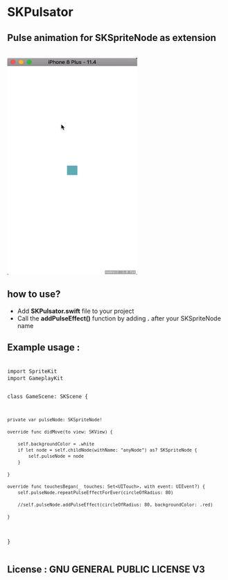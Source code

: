# SKPulsator
<div>
  <h2>Pulse animation for SKSpriteNode as extension</h2>
  <br>
  <img src="https://github.com/Coder-ACJHP/SKPulsator/blob/master/Pulsator.gif" width=300 height=500>
  <br>
  <h2>how to use?</h2>
</div>
<ul>
  <li>Add <b>SKPulsator.swift</b> file to your project</li>
  <li>Call the <b>addPulseEffect()</b> function by adding <b>.</b> after your SKSpriteNode name</li>
</ul>
<h2>Example usage : </h2>
<pre>
<code>
import SpriteKit
import GameplayKit

class GameScene: SKScene {
    
    private var pulseNode: SKSpriteNode!
    
    override func didMove(to view: SKView) {
        
        self.backgroundColor = .white
        if let node = self.childNode(withName: "anyNode") as? SKSpriteNode {
            self.pulseNode = node
        }
        
    }
    
    override func touchesBegan(_ touches: Set<UITouch>, with event: UIEvent?) {
        self.pulseNode.repeatPulseEffectForEver(circleOfRadius: 80)
        
        //self.pulseNode.addPulseEffect(circleOfRadius: 80, backgroundColor: .red)

    }
}
</code>
</pre>

<h2>License : GNU GENERAL PUBLIC LICENSE V3</h2>

